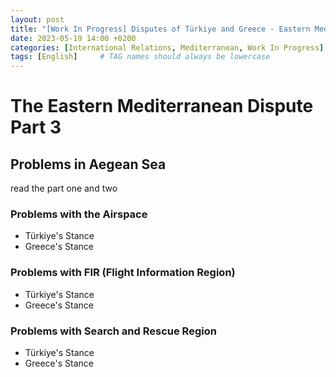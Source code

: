 ```yaml
---
layout: post
title: "[Work In Progress] Disputes of Türkiye and Greece - Eastern Mediterranean Part 3"
date: 2023-05-19 14:00 +0200
categories: [International Relations, Mediterranean, Work In Progress]
tags: [English]     # TAG names should always be lowercase
---
```



# The Eastern Mediterranean Dispute Part 3

## Problems in Aegean Sea

read the part one and two

### Problems with the Airspace

- Türkiye's Stance
- Greece's Stance

### Problems with FIR (Flight Information Region)

- Türkiye's Stance
- Greece's Stance

### Problems with Search and Rescue Region

- Türkiye's Stance
- Greece's Stance
